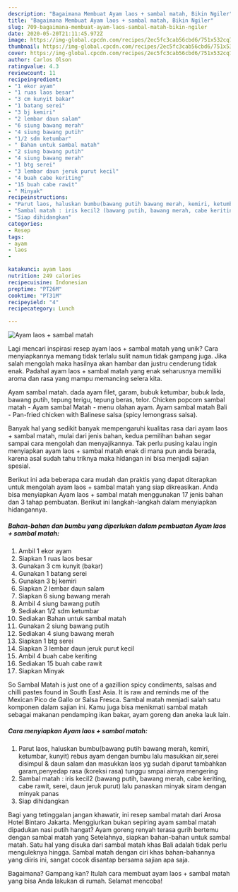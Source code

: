 ```yaml
---
description: "Bagaimana Membuat Ayam laos + sambal matah, Bikin Ngiler"
title: "Bagaimana Membuat Ayam laos + sambal matah, Bikin Ngiler"
slug: 709-bagaimana-membuat-ayam-laos-sambal-matah-bikin-ngiler
date: 2020-05-20T21:11:45.972Z
image: https://img-global.cpcdn.com/recipes/2ec5fc3cab56cbd6/751x532cq70/ayam-laos-sambal-matah-foto-resep-utama.jpg
thumbnail: https://img-global.cpcdn.com/recipes/2ec5fc3cab56cbd6/751x532cq70/ayam-laos-sambal-matah-foto-resep-utama.jpg
cover: https://img-global.cpcdn.com/recipes/2ec5fc3cab56cbd6/751x532cq70/ayam-laos-sambal-matah-foto-resep-utama.jpg
author: Carlos Olson
ratingvalue: 4.3
reviewcount: 11
recipeingredient:
- "1 ekor ayam"
- "1 ruas laos besar"
- "3 cm kunyit bakar"
- "1 batang serei"
- "3 bj kemiri"
- "2 lembar daun salam"
- "6 siung bawang merah"
- "4 siung bawang putih"
- "1/2 sdm ketumbar"
- " Bahan untuk sambal matah"
- "2 siung bawang putih"
- "4 siung bawang merah"
- "1 btg serei"
- "3 lembar daun jeruk purut kecil"
- "4 buah cabe keriting"
- "15 buah cabe rawit"
- " Minyak"
recipeinstructions:
- "Parut laos, haluskan bumbu(bawang putih bawang merah, kemiri, ketumbar, kunyit) rebus ayam dengan bumbu lalu masukkan air,serei disimpul &amp; daun salam dan masukkan laos yg sudah diparut tambahkan garam,penyedap rasa (koreksi rasa) tunggu smpai airnya mengering"
- "Sambal matah : iris kecil2 (bawang putih, bawang merah, cabe keriting, cabe rawit, serei, daun jeruk purut) lalu panaskan minyak siram dengan minyak panas"
- "Siap dihidangkan"
categories:
- Resep
tags:
- ayam
- laos
- 

katakunci: ayam laos  
nutrition: 249 calories
recipecuisine: Indonesian
preptime: "PT26M"
cooktime: "PT31M"
recipeyield: "4"
recipecategory: Lunch

---
```



![Ayam laos + sambal matah](https://img-global.cpcdn.com/recipes/2ec5fc3cab56cbd6/751x532cq70/ayam-laos-sambal-matah-foto-resep-utama.jpg)

Lagi mencari inspirasi resep ayam laos + sambal matah yang unik? Cara menyiapkannya memang tidak terlalu sulit namun tidak gampang juga. Jika salah mengolah maka hasilnya akan hambar dan justru cenderung tidak enak. Padahal ayam laos + sambal matah yang enak seharusnya memiliki aroma dan rasa yang mampu memancing selera kita.

Ayam sambal matah. dada ayam filet, garam, bubuk ketumbar, bubuk lada, bawang putih, tepung terigu, tepung beras, telor. Chicken popcorn sambal matah - Ayam sambal Matah - menu olahan ayam. Ayam sambal matah Bali - Pan-fried chicken with Balinese salsa (spicy lemongrass salsa).

Banyak hal yang sedikit banyak mempengaruhi kualitas rasa dari ayam laos + sambal matah, mulai dari jenis bahan, kedua pemilihan bahan segar sampai cara mengolah dan menyajikannya. Tak perlu pusing kalau ingin menyiapkan ayam laos + sambal matah enak di mana pun anda berada, karena asal sudah tahu triknya maka hidangan ini bisa menjadi sajian spesial.


Berikut ini ada beberapa cara mudah dan praktis yang dapat diterapkan untuk mengolah ayam laos + sambal matah yang siap dikreasikan. Anda bisa menyiapkan Ayam laos + sambal matah menggunakan 17 jenis bahan dan 3 tahap pembuatan. Berikut ini langkah-langkah dalam menyiapkan hidangannya.

<!--inarticleads1-->

##### Bahan-bahan dan bumbu yang diperlukan dalam pembuatan Ayam laos + sambal matah:

1. Ambil 1 ekor ayam
1. Siapkan 1 ruas laos besar
1. Gunakan 3 cm kunyit (bakar)
1. Gunakan 1 batang serei
1. Gunakan 3 bj kemiri
1. Siapkan 2 lembar daun salam
1. Siapkan 6 siung bawang merah
1. Ambil 4 siung bawang putih
1. Sediakan 1/2 sdm ketumbar
1. Sediakan  Bahan untuk sambal matah
1. Gunakan 2 siung bawang putih
1. Sediakan 4 siung bawang merah
1. Siapkan 1 btg serei
1. Siapkan 3 lembar daun jeruk purut kecil
1. Ambil 4 buah cabe keriting
1. Sediakan 15 buah cabe rawit
1. Siapkan  Minyak


So Sambal Matah is just one of a gazillion spicy condiments, salsas and chilli pastes found in South East Asia. It is raw and reminds me of the Mexican Pico de Gallo or Salsa Fresca. Sambal matah menjadi salah satu komponen dalam sajian ini. Kamu juga bisa menikmati sambal matah sebagai makanan pendamping ikan bakar, ayam goreng dan aneka lauk lain. 

<!--inarticleads2-->

##### Cara menyiapkan Ayam laos + sambal matah:

1. Parut laos, haluskan bumbu(bawang putih bawang merah, kemiri, ketumbar, kunyit) rebus ayam dengan bumbu lalu masukkan air,serei disimpul &amp; daun salam dan masukkan laos yg sudah diparut tambahkan garam,penyedap rasa (koreksi rasa) tunggu smpai airnya mengering
1. Sambal matah : iris kecil2 (bawang putih, bawang merah, cabe keriting, cabe rawit, serei, daun jeruk purut) lalu panaskan minyak siram dengan minyak panas
1. Siap dihidangkan


Bagi yang tetinggalan jangan khawatir, ini resep sambal matah dari Arosa Hotel Bintaro Jakarta. Menggiurkan bukan sepiring ayam sambal matah dipadukan nasi putih hangat? Ayam goreng renyah terasa gurih bertemu dengan sambal matah yang Setelahnya, siapkan bahan-bahan untuk sambal matah. Satu hal yang disuka dari sambal matah khas Bali adalah tidak perlu menguleknya hingga. Sambal matah dengan ciri khas bahan-bahannya yang diiris ini, sangat cocok disantap bersama sajian apa saja. 

Bagaimana? Gampang kan? Itulah cara membuat ayam laos + sambal matah yang bisa Anda lakukan di rumah. Selamat mencoba!

